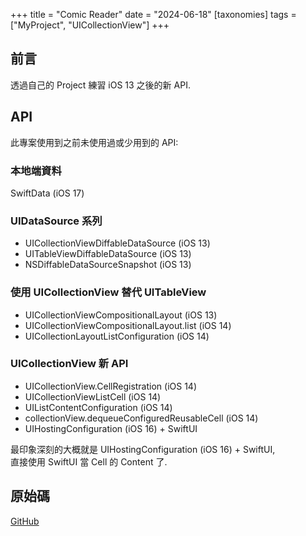 +++
title = "Comic Reader"
date = "2024-06-18"
[taxonomies]
tags = ["MyProject", "UICollectionView"]
+++

## 前言

透過自己的 Project 練習 iOS 13 之後的新 API.

## API

此專案使用到之前未使用過或少用到的 API:

### 本地端資料

SwiftData (iOS 17)

### UIDataSource 系列
  
- UICollectionViewDiffableDataSource (iOS 13)
- UITableViewDiffableDataSource (iOS 13)
- NSDiffableDataSourceSnapshot (iOS 13)

### 使用 UICollectionView 替代 UITableView

- UICollectionViewCompositionalLayout (iOS 13)
- UICollectionViewCompositionalLayout.list (iOS 14)
- UICollectionLayoutListConfiguration (iOS 14)

### UICollectionView 新 API

- UICollectionView.CellRegistration (iOS 14)
- UICollectionViewListCell (iOS 14)
- UIListContentConfiguration  (iOS 14)
- collectionView.dequeueConfiguredReusableCell (iOS 14)
- UIHostingConfiguration (iOS 16) + SwiftUI

最印象深刻的大概就是 UIHostingConfiguration (iOS 16) + SwiftUI,  
直接使用 SwiftUI 當 Cell 的 Content 了.

## 原始碼

[GitHub](https://github.com/shinrenpan/Comic)
